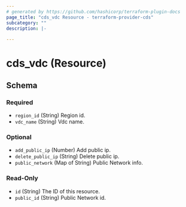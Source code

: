 ```yaml
---
# generated by https://github.com/hashicorp/terraform-plugin-docs
page_title: "cds_vdc Resource - terraform-provider-cds"
subcategory: ""
description: |-
  
---
```


# cds_vdc (Resource)





<!-- schema generated by tfplugindocs -->
## Schema

### Required

- `region_id` (String) Region id.
- `vdc_name` (String) Vdc name.

### Optional

- `add_public_ip` (Number) Add public ip.
- `delete_public_ip` (String) Delete public ip.
- `public_network` (Map of String) Public Network info.

### Read-Only

- `id` (String) The ID of this resource.
- `public_id` (String) Public Network id.
